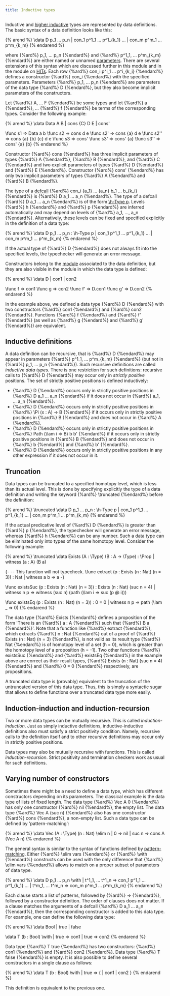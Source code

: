 ```yaml
---
title: Inductive types
---
```


Inductive and [higher inductive](hits) types are represented by data definitions.
The basic syntax of a data definition looks like this:

{% arend %}
\data D p_1 ... p_n
  | con_1 p^1_1 ... p^1_{k_1}
  ...
  | con_m p^m_1 ... p^m_{k_m}
{% endarend %}

where {%ard%} p_1, ... p_n {%endard%} and {%ard%} p^1_1, ... p^m_{k_m} {%endard%} are either named or unnamed [parameters](parameters).
There are several extensions of this syntax which are discussed further in this module and in the module on [HITs](hits).
Each row {%ard%} con_i p^i_1 ... p^i_{k_i} {%endard%} defines a constructor {%ard%} con_i {%endard%} with the specified parameters.
Parameters {%ard%} p_1, ... p_n {%endard%} are parameters of the data type {%ard%} D {%endard%}, but they also become implicit parameters of
the constructors.

Let {%ard%} A, ... F {%endard%} be some types and let {%ard%} a {%endard%}, ... {%ard%} f {%endard%} be terms of the corresponding types.
Consider the following example:

{% arend %}
\data Data A B
  | cons {C} D E
  | cons'

\func s1 => Data a b
\func s2 => cons d e
\func s2' => cons {a} d e
\func s2'' => cons {a} {b} {c} d e
\func s3 => cons'
\func s3' => cons' {a}
\func s3'' => cons' {a} {b}
{% endarend %}

Constructor {%ard%} cons {%endard%} has three implicit parameters of types {%ard%} A {%endard%}, {%ard%} B {%endard%}, and {%ard%} C {%endard%} and two explicit parameters of types {%ard%} D {%endard%} and {%ard%} E {%endard%}.
Constructor {%ard%} cons' {%endard%} has only two implicit parameters of types {%ard%} A {%endard%} and {%ard%} B {%endard%}.

The type of a [defcall](../expressions/#defcalls) {%ard%} con_i {a_1} ... {a_n} b_1 ... b_{k_i} {%endard%} is {%ard%} D a_1 ... a_n {%endard%}.
The type of a defcall {%ard%} D a_1 ... a_n {%endard%} is of the form [\h-Type p](../expressions/universes).
Levels {%ard%} h {%endard%} and {%ard%} p {%endard%} are inferred automatically and may depend on levels of {%ard%} a_1, ..., a_n {%endard%}.
Alternatively, these levels can be fixed and specified explicitly in the definition of a data type:

{% arend %}
\data D p_1 ... p_n : \h-Type p
  | con_1 p^1_1 ... p^1_{k_1}
  ...
  | con_m p^m_1 ... p^m_{k_m}
{% endarend %}

If the actual type of {%ard%} D {%endard%} does not always fit into the specified levels, the typechecker will generate an error message.

Constructors belong to the [module](modules) associated to the data definition, but they are also visible in the module in which the data type is defined:

{% arend %}
\data D | con1 | con2

\func f => con1
\func g => con2
\func f' => D.con1
\func g' => D.con2
{% endarend %}

In the example above, we defined a data type {%ard%} D {%endard%} with two constructors {%ard%} con1 {%endard%} and {%ard%} con2 {%endard%}.
Functions {%ard%} f {%endard%} and {%ard%} f' {%endard%} (as well as {%ard%} g {%endard%} and {%ard%} g' {%endard%}) are equivalent.

## Inductive definitions

A data definition can be recursive, that is {%ard%} D {%endard%} may appear in parameters {%ard%} p^1\_1, ... p^m_{k_m} {%endard%} (but not in {%ard%} p_1, ... p_n {%endard%}).
Such recursive definitions are called _inductive data types_.
There is one restriction for such definitions: recursive calls to {%ard%} D {%endard%} may occur only in _strictly positive_ positions.
The set of strictly positive positions is defined inductively:

* {%ard%} D {%endard%} occurs only in strictly positive positions in {%ard%} D a_1 ... a_n {%endard%} if it does not occur in {%ard%} a_1, ... a_n {%endard%}.
* {%ard%} D {%endard%} occurs only in strictly positive positions in {%ard%} \Pi (x : A) -> B {%endard%} if it occurs only in strictly positive positions in {%ard%} B {%endard%} and does not occur in {%ard%} A {%endard%}.
* {%ard%} D {%endard%} occurs only in strictly positive positions in {%ard%} Path (\lam i => B) b b' {%endard%} if it occurs only in strictly positive positions in {%ard%} B {%endard%} and does not occur in {%ard%} b {%endard%} and {%ard%} b' {%endard%}.
* {%ard%} D {%endard%} occurs only in strictly positive positions in any other expression if it does not occur in it.

## Truncation

Data types can be truncated to a specified homotopy level, which is less than its actual level.
This is done by specifying explicitly the type of a data definition and writing the keyword {%ard%} \truncated {%endard%} before the definition:

{% arend %}
\truncated \data D p_1 ... p_n : \h-Type p
  | con_1 p^1_1 ... p^1_{k_1}
  ...
  | con_m p^m_1 ... p^m_{k_m}
{% endarend %}

If the actual predicative level of {%ard%} D {%endard%} is greater than {%ard%} p {%endard%}, the typechecker will generate an error message, whereas {%ard%} h {%endard%} can be any number.
Such a data type can be eliminated only into types of the same homotopy level.
Consider the following example:

{% arend %}
\truncated \data Exists (A : \Type) (B : A -> \Type) : \Prop
  | witness (a : A) (B a)

{-
-- This function will not typecheck.
\func extract (p : Exists (n : Nat) (n = 3)) : Nat
  | witness a b => a
-}

\func existsSuc (p : Exists (n : Nat) (n = 3)) : Exists (n : Nat) (suc n = 4)
  | witness n p => witness (suc n) (path (\lam i => suc (p @ i)))


\func existsEq (p : Exists (n : Nat) (n = 3)) : 0 = 0
  | witness n p => path (\lam _ => 0)
{% endarend %}

The data type {%ard%} Exists {%endard%} defines a proposition of the form 'There is an {%ard%} a : A {%endard%} such that {%ard%} B a {%endard%}'.
Note that a function like {%ard%} extract {%endard%}, which extracts {%ard%} n : Nat {%endard%} out of a proof of {%ard%} Exists (n : Nat) (n = 3) {%endard%},
is not valid as its result type {%ard%} Nat {%endard%} is of homotopy level of a set (h = 0), which is greater than the homotopy level of a proposition (h = -1).
Two other functions {%ard%} existsSuc {%endard%} and {%ard%} existsEq {%endard%} in the example above are correct as 
their result types, {%ard%} Exists (n : Nat) (suc n = 4) {%endard%} and {%ard%} 0 = 0 {%endard%} respectively, are propositions.

A truncated data type is (provably) equivalent to the truncation of the untruncated version of this data type.
Thus, this is simply a syntactic sugar that allows to define functions over a truncated data type more easily.

## Induction-induction and induction-recursion

Two or more data types can be mutually recursive.
This is called _induction-induction_.
Just as simply inductive definitions, inductive-inductive definitions also must satisfy a strict positivity condition.
Namely, recursive calls to the definition itself and to other recursive definitions may occur only in strictly positive
positions.

Data types may also be mutually recursive with functions.
This is called _induction-recursion_.
Strict positivity and termination checkers work as usual for such definitions.

## Varying number of constructors

Sometimes there might be a need to define a data type, which has different constructors depending on its parameters.
The classical example is the data type of lists of fixed length.
The data type {%ard%} Vec A 0 {%endard%} has only one constructor {%ard%} nil {%endard%}, the empty list.
The data type {%ard%} Vec A (suc n) {%endard%} also has one constructor {%ard%} cons {%endard%}, a non-empty list.
Such a data type can be defined by 'pattern-matching':

{% arend %}
\data Vec (A : \Type) (n : Nat) \elim n
  | 0 => nil
  | suc n => cons A (Vec A n)
{% endarend %}

The general syntax is similar to the syntax of functions defined by [pattern-matching](functions/#pattern-matching).
Either {%ard%} \elim vars {%endard%} or {%ard%} \with {%endard%} constructs can be used with the only difference that 
{%ard%} \elim vars {%endard%} allows to match on a proper subset of parameters of data type.

{% arend %}
\data D p_1 ... p_n \with
  | t^1_1, ... t^1_n => con_1 p^1_1 ... p^1_{k_1}
  ...
  | t^m_1, ... t^m_n => con_m p^m_1 ... p^m_{k_m}
{% endarend %}

Each clause starts a list of patterns, followed by {%ard%} => {%endard%}, followed by a constructor definition.
The order of clauses does not matter.
If a clause matches the arguments of a defcall {%ard%} D a_1 ... a_n {%endard%}, then the corresponding constructor is added to this data type.
For example, one can define the following data type:

{% arend %}
\data Bool | true | false

\data T (b : Bool) \with
  | true => con1
  | true => con2
{% endarend %}

Data type {%ard%} T true {%endard%} has two constructors: {%ard%} con1 {%endard%} and {%ard%} con2 {%endard%}.
Data type {%ard%} T false {%endard%} is empty.
It is also possible to define several constructors in a single clause as follows:

{% arend %}
\data T (b : Bool) \with
  | true => {
    | con1
    | con2
  }
{% endarend %}

This definition is equivalent to the previous one.

